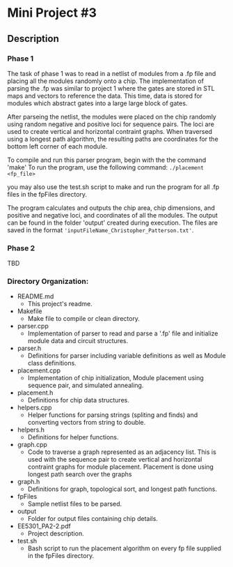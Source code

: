 # Mini Project #3
## Description

### Phase 1
The task of phase 1 was to read in a netlist of modules from a .fp file and placing all the modules randomly onto a chip. The implementation of parsing the .fp was similar to project 1 where the gates are stored in STL maps and vectors to reference the data. This time, data is stored for modules which abstract gates into a large large block of gates. 

After parseing the netlist, the modules were placed on the chip randomly using random negative and positive loci for sequence pairs. The loci are used to create vertical and horizontal contraint graphs. When traversed using a longest path algorithm, the resulting paths are coordinates for the bottom left corner of each module. 

To compile and run this parser program, begin with the the command 'make'
To run the program, use the following command:
`./placement <fp_file>` 

you may also use the test.sh script to make and run the program for all .fp files in the fpFiles directory.

The program calculates and outputs the chip area, chip dimensions, and positive and negative loci, and coordinates of all the modules. The output can be found in the folder 'output' created during execution. The files are saved in the format `'inputFileName_Christopher_Patterson.txt'`.

### Phase 2
TBD



### Directory Organization:

* README.md
	- This project's readme.
* Makefile
	- Make file to compile or clean directory.
* parser.cpp
	- Implementation of parser to read and parse a '.fp' file and initialize module data and circuit structures.
* parser.h
	- Definitions for parser including variable definitions as well as Module class definitions.
* placement.cpp
	- Implementation of chip initialization, Module placement using sequence pair, and simulated annealing.
* placement.h
	- Definitions for chip data structures. 
* helpers.cpp
	- Helper functions for parsing strings (spliting and finds) and converting vectors from string to double. 
* helpers.h
	- Definitions for helper functions.
* graph.cpp
	- Code to traverse a graph represented as an adjacency list. This is used with the sequence pair to create vertical and horizontal contraint graphs for module placement. Placement is done using longest path search over the graphs
* graph.h
	- Definitions for graph, topological sort, and longest path functions.
* fpFiles
	- Sample netlist files to be parsed.
* output
	- Folder for output files containing chip details.
* EE5301_PA2-2.pdf
	- Project description.
* test.sh
	- Bash script to run the placement algorithm on every fp file supplied in the fpFiles directory.

